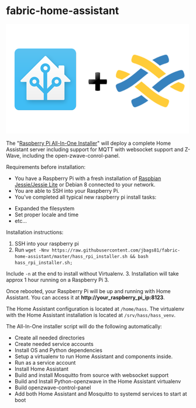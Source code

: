 # fabric-home-assistant


 ![image](images/hass_plu_fabric_logo.png)

The "[Raspberry Pi All-In-One Installer](https://github.com/jbags81/fabric-home-assistant)" will deploy a complete Home Assistant server including support for MQTT with websocket support and Z-Wave, including the open-zwave-conrol-panel.

Requirements before installation:
  * You have a Raspberry Pi with a fresh installation of [Raspbian Jessie/Jessie Lite](https://www.raspberrypi.org/downloads/raspbian/) or Debian 8 connected to your network.
  * You are able to SSH into your Raspberry Pi.
  * You've completed all typical new raspberry pi install tasks:
   - Expanded the filesystem
   - Set proper locale and time
   - etc...


Installation instructions:

  1. SSH into your raspberry pi
  2. Run ``` wget -Nnv https://raw.githubusercontent.com/jbags81/fabric-home-assistant/master/hass_rpi_installer.sh && bash hass_rpi_installer.sh; ```

  Include ```-n``` at the end to install without Virtualenv.
  3. Installation will take approx 1 hour running on a Raspberry Pi 3.


Once rebooted, your Raspberry Pi will be up and running with Home Assistant. You can access it at **http://your_raspberry_pi_ip:8123**.

The Home Assistant configuration is located at ```/home/hass```. The virtualenv with the Home Assistant installation is located at ```/srv/hass/hass_venv```.

 The All-In-One installer script will do the following automatically:
 *  Create all needed directories
 *  Create needed service accounts
 *  Install OS and Python dependencies
 *  Setup a virtualenv to run Home Assistant and components inside.
 *  Run as a service account
 *  Install Home Assistant
 *  Build and install Mosquitto from source with websocket support
 *  Build and Install Python-openzwave in the Home Assistant virtualenv
 *  Build openzwave-control-panel
 *  Add both Home Assistant and Mosquitto to systemd services to start at boot
